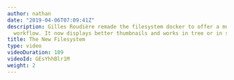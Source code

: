 ```yaml
---
author: nathan
date: "2019-04-06T07:09:41Z"
description: Gilles Roudière remade the filesystem docker to offer a much cleaner
  workflow. It now displays better thumbnails and works in tree or in split mode.
title: The New Filesystem
type: video
videoDuration: 189
videoId: GEsYhhBlr1M
weight: 2
---
```


